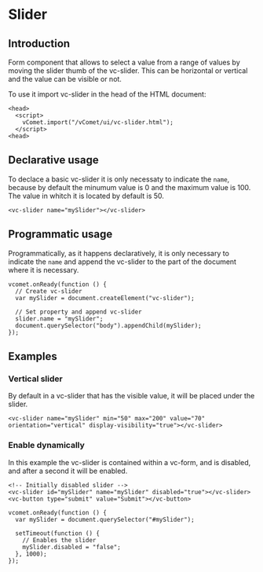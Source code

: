 # Slider

## Introduction
Form component that allows to select a value from a range of values by moving the slider thumb of the vc-slider. This can be horizontal or vertical and the value can be visible or not.

To use it import vc-slider in the head of the HTML document:
``` [html]
<head>
  <script>
    vComet.import("/vComet/ui/vc-slider.html");
  </script>
<head>
```

## Declarative usage
To declace a basic vc-slider it is only necessaty to indicate the `name`, because by default the minumum value is 0 and the maximum value is 100. The value in whitch it is located by default is 50.
``` [html]
<vc-slider name="mySlider"></vc-slider>
```

## Programmatic usage
Programmatically, as it happens declaratively, it is only necessary to indicate the `name` and append the vc-slider to the part of the document where it is necessary.
``` [javascript]
vcomet.onReady(function () {
  // Create vc-slider
  var mySlider = document.createElement("vc-slider");

  // Set property and append vc-slider
  slider.name = "mySlider";
  document.querySelector("body").appendChild(mySlider);
});
```

## Examples

### Vertical slider
By default in a vc-slider that has the visible value, it will be placed under the slider.
``` [html]
<vc-slider name="mySlider" min="50" max="200" value="70" orientation="vertical" display-visibility="true"></vc-slider>
```

### Enable dynamically
In this example the vc-slider is contained within a vc-form, and is disabled, and after a second it will be enabled.
``` [html]
<!-- Initially disabled slider -->
<vc-slider id="mySlider" name="mySlider" disabled="true"></vc-slider>
<vc-button type="submit" value="Submit"></vc-button>

```

``` [javascript]
vcomet.onReady(function () {
  var mySlider = document.querySelector("#mySlider");

  setTimeout(function () {
    // Enables the slider
    mySlider.disabled = "false";
  }, 1000);
});
```